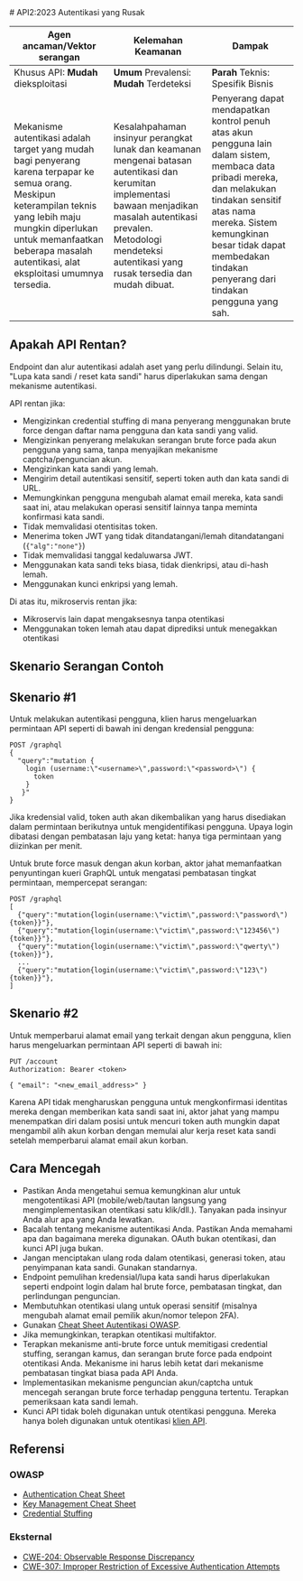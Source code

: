 

<file-attachment-contents filename="0xa2-broken-authentication-id.md">
# API2:2023 Autentikasi yang Rusak  

| Agen ancaman/Vektor serangan | Kelemahan Keamanan | Dampak |
| - | - | - |
| Khusus API: **Mudah** dieksploitasi | **Umum** Prevalensi: **Mudah** Terdeteksi | **Parah** Teknis: Spesifik Bisnis |
| Mekanisme autentikasi adalah target yang mudah bagi penyerang karena terpapar ke semua orang. Meskipun keterampilan teknis yang lebih maju mungkin diperlukan untuk memanfaatkan beberapa masalah autentikasi, alat eksploitasi umumnya tersedia. | Kesalahpahaman insinyur perangkat lunak dan keamanan mengenai batasan autentikasi dan kerumitan implementasi bawaan menjadikan masalah autentikasi prevalen. Metodologi mendeteksi autentikasi yang rusak tersedia dan mudah dibuat. | Penyerang dapat mendapatkan kontrol penuh atas akun pengguna lain dalam sistem, membaca data pribadi mereka, dan melakukan tindakan sensitif atas nama mereka. Sistem kemungkinan besar tidak dapat membedakan tindakan penyerang dari tindakan pengguna yang sah. |

## Apakah API Rentan? 

Endpoint dan alur autentikasi adalah aset yang perlu dilindungi. Selain itu, "Lupa kata sandi / reset kata sandi" harus diperlakukan sama dengan mekanisme autentikasi.

API rentan jika:

* Mengizinkan credential stuffing di mana penyerang menggunakan brute force dengan daftar nama pengguna dan kata sandi yang valid. 
* Mengizinkan penyerang melakukan serangan brute force pada akun pengguna yang sama, tanpa menyajikan mekanisme captcha/penguncian akun.
* Mengizinkan kata sandi yang lemah. 
* Mengirim detail autentikasi sensitif, seperti token auth dan kata sandi di URL.
* Memungkinkan pengguna mengubah alamat email mereka, kata sandi saat ini, atau melakukan operasi sensitif lainnya tanpa meminta konfirmasi kata sandi.
* Tidak memvalidasi otentisitas token.  
* Menerima token JWT yang tidak ditandatangani/lemah ditandatangani (`{"alg":"none"}`)
* Tidak memvalidasi tanggal kedaluwarsa JWT. 
* Menggunakan kata sandi teks biasa, tidak dienkripsi, atau di-hash lemah.
* Menggunakan kunci enkripsi yang lemah.

Di atas itu, mikroservis rentan jika:

* Mikroservis lain dapat mengaksesnya tanpa otentikasi
* Menggunakan token lemah atau dapat diprediksi untuk menegakkan otentikasi

## Skenario Serangan Contoh

## Skenario #1

Untuk melakukan autentikasi pengguna, klien harus mengeluarkan permintaan API seperti di bawah ini dengan kredensial pengguna:

```
POST /graphql
{
  "query":"mutation {
    login (username:\"<username>\",password:\"<password>\") {
      token
    }
   }"
}
```

Jika kredensial valid, token auth akan dikembalikan yang harus disediakan dalam permintaan berikutnya untuk mengidentifikasi pengguna. Upaya login dibatasi dengan pembatasan laju yang ketat: hanya tiga permintaan yang diizinkan per menit. 

Untuk brute force masuk dengan akun korban, aktor jahat memanfaatkan penyuntingan kueri GraphQL untuk mengatasi pembatasan tingkat permintaan, mempercepat serangan:

```
POST /graphql
[
  {"query":"mutation{login(username:\"victim\",password:\"password\"){token}}"},
  {"query":"mutation{login(username:\"victim\",password:\"123456\"){token}}"},
  {"query":"mutation{login(username:\"victim\",password:\"qwerty\"){token}}"},
  ...
  {"query":"mutation{login(username:\"victim\",password:\"123\"){token}}"}, 
]
```

## Skenario #2

Untuk memperbarui alamat email yang terkait dengan akun pengguna, klien harus mengeluarkan permintaan API seperti di bawah ini:

```
PUT /account
Authorization: Bearer <token>

{ "email": "<new_email_address>" }
```

Karena API tidak mengharuskan pengguna untuk mengkonfirmasi identitas mereka dengan memberikan kata sandi saat ini, aktor jahat yang mampu menempatkan diri dalam posisi untuk mencuri token auth mungkin dapat mengambil alih akun korban dengan memulai alur kerja reset kata sandi setelah memperbarui alamat email akun korban.

## Cara Mencegah

* Pastikan Anda mengetahui semua kemungkinan alur untuk mengotentikasi API (mobile/web/tautan langsung yang mengimplementasikan otentikasi satu klik/dll.). Tanyakan pada insinyur Anda alur apa yang Anda lewatkan.
* Bacalah tentang mekanisme autentikasi Anda. Pastikan Anda memahami apa dan bagaimana mereka digunakan. OAuth bukan otentikasi, dan kunci API juga bukan. 
* Jangan menciptakan ulang roda dalam otentikasi, generasi token, atau penyimpanan kata sandi. Gunakan standarnya.
* Endpoint pemulihan kredensial/lupa kata sandi harus diperlakukan seperti endpoint login dalam hal brute force, pembatasan tingkat, dan perlindungan penguncian.
* Membutuhkan otentikasi ulang untuk operasi sensitif (misalnya mengubah alamat email pemilik akun/nomor telepon 2FA). 
* Gunakan [Cheat Sheet Autentikasi OWASP][1].  
* Jika memungkinkan, terapkan otentikasi multifaktor.
* Terapkan mekanisme anti-brute force untuk memitigasi credential stuffing, serangan kamus, dan serangan brute force pada endpoint otentikasi Anda. Mekanisme ini harus lebih ketat dari mekanisme pembatasan tingkat biasa pada API Anda.  
* Implementasikan mekanisme penguncian akun/captcha untuk mencegah serangan brute force terhadap pengguna tertentu. Terapkan pemeriksaan kata sandi lemah.  
* Kunci API tidak boleh digunakan untuk otentikasi pengguna. Mereka hanya boleh digunakan untuk otentikasi [klien API][2].

## Referensi 

### OWASP

* [Authentication Cheat Sheet][1]
* [Key Management Cheat Sheet][4]
* [Credential Stuffing][5]

### Eksternal

* [CWE-204: Observable Response Discrepancy][6]
* [CWE-307: Improper Restriction of Excessive Authentication Attempts][7]

[1]: https://cheatsheetseries.owasp.org/cheatsheets/Authentication_Cheat_Sheet.html
[2]: https://owasp.org/www-project-web-security-testing-guide/latest/4-Web_Application_Security_Testing/04-Authentication_Testing/03-Testing_for_Weak_Lock_Out_Mechanism(OTG-AUTHN-003)
[3]: https://cloud.google.com/endpoints/docs/openapi/when-why-api-key
[4]: https://cheatsheetseries.owasp.org/cheatsheets/Key_Management_Cheat_Sheet.html
[5]: https://owasp.org/www-community/attacks/Credential_stuffing
[6]: https://cwe.mitre.org/data/definitions/204.html
[7]: https://cwe.mitre.org/data/definitions/307.html


